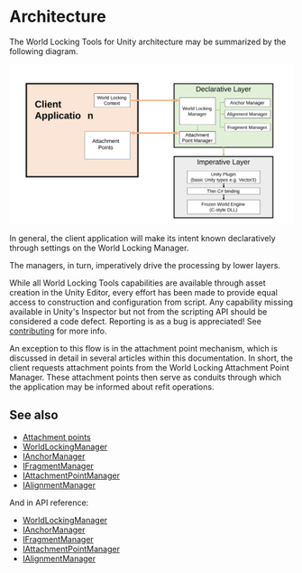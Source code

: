# Architecture

The World Locking Tools for Unity architecture may be summarized by the following diagram.

![Architectural diagram](../Images/Architecture.svg)

In general, the client application will make its intent known declaratively through settings on the World Locking Manager.

The managers, in turn, imperatively drive the processing by lower layers.

While all World Locking Tools capabilities are available through asset creation in the Unity Editor, every effort has been made to provide equal access to construction and configuration from script. Any capability missing available in Unity's Inspector but not from the scripting API should be considered a code defect. Reporting is as a bug is appreciated! See [contributing](../Documentation/HowTos/Contributing.md) for more info.

An exception to this flow is in the attachment point mechanism, which is discussed in detail in several articles within this documentation. In short, the client requests attachment points from the World Locking Attachment Point Manager. These attachment points then serve as conduits through which the application may be informed about refit operations.

## See also

* [Attachment points](../Documentation/Concepts/Advanced/AttachmentPoints.md)
* [WorldLockingManager](Managers/WorldLockingManager.md)
* [IAnchorManager](Managers/IAnchorManager.md)
* [IFragmentManager](Managers/IFragmentManager.md)
* [IAttachmentPointManager](Managers/IAttachmentPointManager.md)
* [IAlignmentManager](Managers/IAlignmentManager.md)

And in API reference:

* [WorldLockingManager](xref:Microsoft.MixedReality.WorldLocking.Core.WorldLockingManager)
* [IAnchorManager](xref:Microsoft.MixedReality.WorldLocking.Core.IAnchorManager)
* [IFragmentManager](xref:Microsoft.MixedReality.WorldLocking.Core.IFragmentManager)
* [IAttachmentPointManager](xref:Microsoft.MixedReality.WorldLocking.Core.IAttachmentPointManager)
* [IAlignmentManager](xref:Microsoft.MixedReality.WorldLocking.Core.IAlignmentManager)